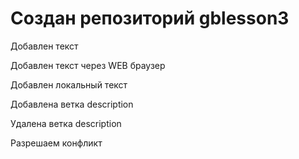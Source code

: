 ﻿# Создан репозиторий gblesson3

Добавлен текст

Добавлен текст через WEB браузер

Добавлен локальный текст

Добавлена ветка description

Удалена ветка description

Разрешаем конфликт
